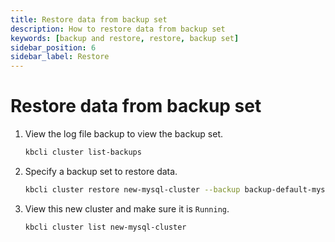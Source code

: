 ```yaml
---
title: Restore data from backup set
description: How to restore data from backup set
keywords: [backup and restore, restore, backup set]
sidebar_position: 6
sidebar_label: Restore
---
```


# Restore data from backup set

1. View the log file backup to view the backup set.

   ```bash
   kbcli cluster list-backups
   ```

2. Specify a backup set to restore data.

   ```bash
   kbcli cluster restore new-mysql-cluster --backup backup-default-mysql-cluster-20230418124113
   ```

3. View this new cluster and make sure it is `Running`.

   ```bash
   kbcli cluster list new-mysql-cluster
   ```
